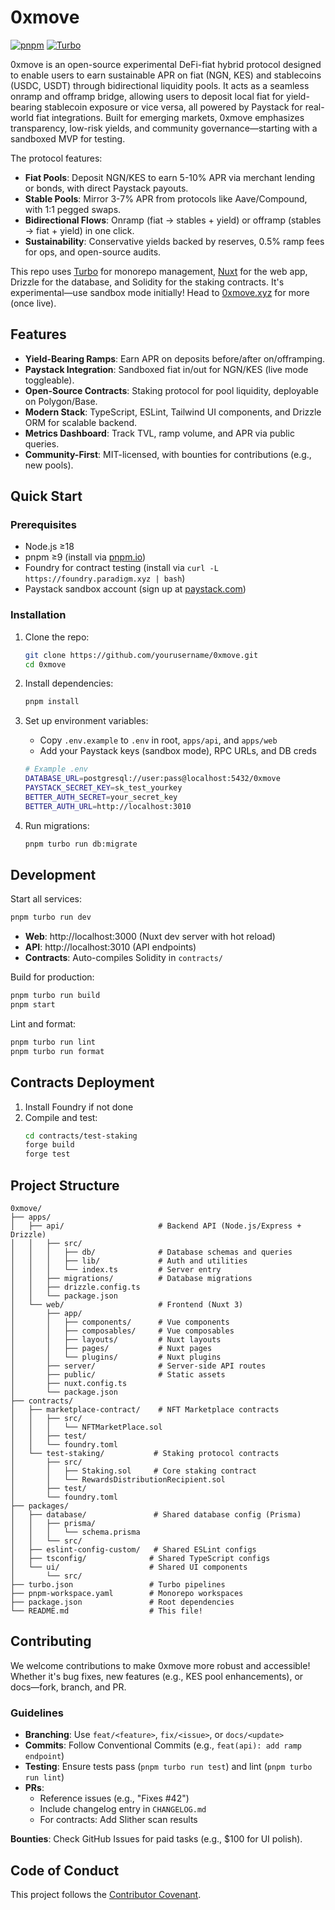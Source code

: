 # 0xmove

[![pnpm](https://img.shields.io/badge/pnpm-%3E%3D9-green)](https://pnpm.io/)
[![Turbo](https://img.shields.io/badge/Turbo-Monorepo-blue)](https://turbo.build/)

0xmove is an open-source experimental DeFi-fiat hybrid protocol designed to enable users to earn sustainable APR on fiat (NGN, KES) and stablecoins (USDC, USDT) through bidirectional liquidity pools. It acts as a seamless onramp and offramp bridge, allowing users to deposit local fiat for yield-bearing stablecoin exposure or vice versa, all powered by Paystack for real-world fiat integrations. Built for emerging markets, 0xmove emphasizes transparency, low-risk yields, and community governance—starting with a sandboxed MVP for testing.

The protocol features:
- **Fiat Pools**: Deposit NGN/KES to earn 5-10% APR via merchant lending or bonds, with direct Paystack payouts.
- **Stable Pools**: Mirror 3-7% APR from protocols like Aave/Compound, with 1:1 pegged swaps.
- **Bidirectional Flows**: Onramp (fiat → stables + yield) or offramp (stables → fiat + yield) in one click.
- **Sustainability**: Conservative yields backed by reserves, 0.5% ramp fees for ops, and open-source audits.

This repo uses [Turbo](https://turbo.build/) for monorepo management, [Nuxt](https://nuxt.com/) for the web app, Drizzle for the database, and Solidity for the staking contracts. It's experimental—use sandbox mode initially! Head to [0xmove.xyz](https://0xmove.xyz) for more (once live).

## Features
- **Yield-Bearing Ramps**: Earn APR on deposits before/after on/offramping.
- **Paystack Integration**: Sandboxed fiat in/out for NGN/KES (live mode toggleable).
- **Open-Source Contracts**: Staking protocol for pool liquidity, deployable on Polygon/Base.
- **Modern Stack**: TypeScript, ESLint, Tailwind UI components, and Drizzle ORM for scalable backend.
- **Metrics Dashboard**: Track TVL, ramp volume, and APR via public queries.
- **Community-First**: MIT-licensed, with bounties for contributions (e.g., new pools).

## Quick Start

### Prerequisites
- Node.js ≥18
- pnpm ≥9 (install via [pnpm.io](https://pnpm.io/installation))
- Foundry for contract testing (install via `curl -L https://foundry.paradigm.xyz | bash`)
- Paystack sandbox account (sign up at [paystack.com](https://paystack.com))

### Installation

1. Clone the repo:
   ```bash
   git clone https://github.com/yourusername/0xmove.git
   cd 0xmove
   ```

2. Install dependencies:
   ```bash
   pnpm install
   ```

3. Set up environment variables:
   - Copy `.env.example` to `.env` in root, `apps/api`, and `apps/web`
   - Add your Paystack keys (sandbox mode), RPC URLs, and DB creds
   
   ```bash
   # Example .env
   DATABASE_URL=postgresql://user:pass@localhost:5432/0xmove
   PAYSTACK_SECRET_KEY=sk_test_yourkey
   BETTER_AUTH_SECRET=your_secret_key
   BETTER_AUTH_URL=http://localhost:3010
   ```

4. Run migrations:
   ```bash
   pnpm turbo run db:migrate
   ```

## Development

Start all services:
```bash
pnpm turbo run dev
```

- **Web**: http://localhost:3000 (Nuxt dev server with hot reload)
- **API**: http://localhost:3010 (API endpoints)
- **Contracts**: Auto-compiles Solidity in `contracts/`

Build for production:
```bash
pnpm turbo run build
pnpm start
```

Lint and format:
```bash
pnpm turbo run lint
pnpm turbo run format
```

## Contracts Deployment

1. Install Foundry if not done
2. Compile and test:
   ```bash
   cd contracts/test-staking
   forge build
   forge test
   ```

## Project Structure

```
0xmove/
├── apps/
│   ├── api/                     # Backend API (Node.js/Express + Drizzle)
│   │   ├── src/
│   │   │   ├── db/              # Database schemas and queries
│   │   │   ├── lib/             # Auth and utilities
│   │   │   └── index.ts         # Server entry
│   │   ├── migrations/          # Database migrations
│   │   ├── drizzle.config.ts
│   │   └── package.json
│   └── web/                     # Frontend (Nuxt 3)
│       ├── app/
│       │   ├── components/      # Vue components
│       │   ├── composables/     # Vue composables
│       │   ├── layouts/         # Nuxt layouts
│       │   ├── pages/           # Nuxt pages
│       │   └── plugins/         # Nuxt plugins
│       ├── server/              # Server-side API routes
│       ├── public/              # Static assets
│       ├── nuxt.config.ts
│       └── package.json
├── contracts/
│   ├── marketplace-contract/    # NFT Marketplace contracts
│   │   ├── src/
│   │   │   └── NFTMarketPlace.sol
│   │   ├── test/
│   │   └── foundry.toml
│   └── test-staking/           # Staking protocol contracts
│       ├── src/
│       │   ├── Staking.sol     # Core staking contract
│       │   └── RewardsDistributionRecipient.sol
│       ├── test/
│       └── foundry.toml
├── packages/
│   ├── database/               # Shared database config (Prisma)
│   │   ├── prisma/
│   │   │   └── schema.prisma
│   │   └── src/
│   ├── eslint-config-custom/   # Shared ESLint configs
│   ├── tsconfig/              # Shared TypeScript configs
│   └── ui/                    # Shared UI components
│       └── src/
├── turbo.json                 # Turbo pipelines
├── pnpm-workspace.yaml        # Monorepo workspaces
├── package.json               # Root dependencies
└── README.md                  # This file!
```

## Contributing

We welcome contributions to make 0xmove more robust and accessible! Whether it's bug fixes, new features (e.g., KES pool enhancements), or docs—fork, branch, and PR.

### Guidelines

- **Branching**: Use `feat/<feature>`, `fix/<issue>`, or `docs/<update>`
- **Commits**: Follow Conventional Commits (e.g., `feat(api): add ramp endpoint`)
- **Testing**: Ensure tests pass (`pnpm turbo run test`) and lint (`pnpm turbo run lint`)
- **PRs**:
  - Reference issues (e.g., "Fixes #42")
  - Include changelog entry in `CHANGELOG.md`
  - For contracts: Add Slither scan results

**Bounties**: Check GitHub Issues for paid tasks (e.g., $100 for UI polish).

## Code of Conduct

This project follows the [Contributor Covenant](https://www.contributor-covenant.org/).